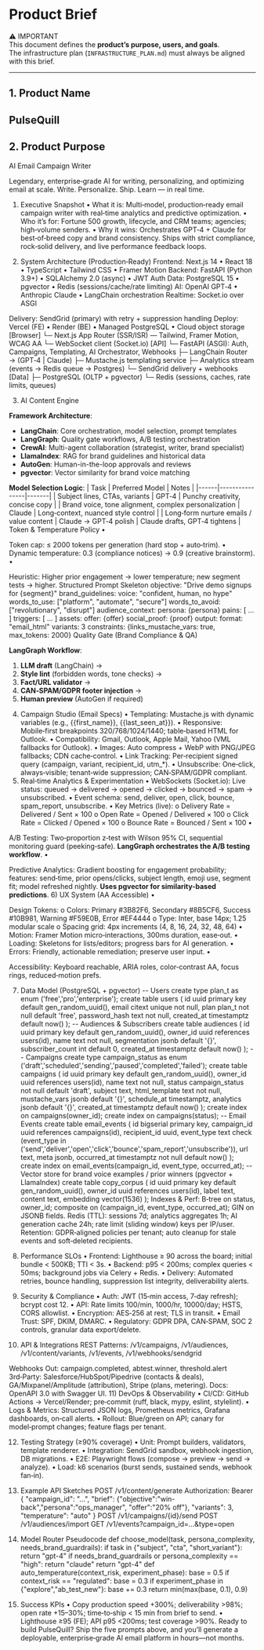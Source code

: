 
# Product Brief

⚠️ IMPORTANT  
This document defines the **product’s purpose, users, and goals**.  
The infrastructure plan (`INFRASTRUCTURE_PLAN.md`) must always be aligned with this brief.

---

## 1. Product Name
PulseQuill
---

## 2. Product Purpose

AI Email Campaign Writer



Legendary, enterprise‑grade AI for writing, personalizing, and optimizing email at scale.
Write. Personalize. Ship. Learn — in real time.


1) Executive Snapshot
•
What it is: Multi‑model, production‑ready email campaign writer with real‑time analytics and predictive optimization.
•
Who it’s for: Fortune 500 growth, lifecycle, and CRM teams; agencies; high‑volume senders.
•
Why it wins: Orchestrates GPT‑4 + Claude for best‑of‑breed copy and brand consistency. Ships with strict compliance, rock‑solid delivery, and live performance feedback loops.

2) System Architecture (Production‑Ready)
Frontend: Next.js 14 • React 18 • TypeScript • Tailwind CSS • Framer Motion
Backend: FastAPI (Python 3.9+) • SQLAlchemy 2.0 (async) • JWT Auth
Data: PostgreSQL 15 • pgvector • Redis (sessions/cache/rate limiting)
AI: OpenAI GPT‑4 • Anthropic Claude • LangChain orchestration
Realtime: Socket.io over ASGI

Delivery: SendGrid (primary) with retry + suppression handling
Deploy: Vercel (FE) • Render (BE) • Managed PostgreSQL • Cloud object storage
[Browser] └─ Next.js App Router (SSR/ISR) — Tailwind, Framer Motion, WCAG AA └─ WebSocket client (Socket.io) [API] └─ FastAPI (ASGI): Auth, Campaigns, Templating, AI Orchestrator, Webhooks ├─ LangChain Router → (GPT‑4 | Claude) ├─ Mustache.js templating service ├─ Analytics stream (events → Redis queue → Postgres) └─ SendGrid delivery + webhooks [Data] ├─ PostgreSQL (OLTP + pgvector) └─ Redis (sessions, caches, rate limits, queues)


3) AI Content Engine

**Framework Architecture**:
- **LangChain**: Core orchestration, model selection, prompt templates
- **LangGraph**: Quality gate workflows, A/B testing orchestration
- **CrewAI**: Multi-agent collaboration (strategist, writer, brand specialist)
- **LlamaIndex**: RAG for brand guidelines and historical data
- **AutoGen**: Human-in-the-loop approvals and reviews
- **pgvector**: Vector similarity for brand voice matching

**Model Selection Logic**:
| Task | Preferred Model | Notes |
|------|----------------|-------|
| Subject lines, CTAs, variants | GPT‑4 | Punchy creativity, concise copy |
| Brand voice, tone alignment, complex personalization | Claude | Long‑context, nuanced style control |
| Long‑form nurture emails / value content | Claude → GPT‑4 polish | Claude drafts, GPT‑4 tightens |
Token & Temperature Policy
•

Token cap: ≤ 2000 tokens per generation (hard stop + auto‑trim).
•
Dynamic temperature: 0.3 (compliance notices) → 0.9 (creative brainstorm).
•

Heuristic: Higher prior engagement → lower temperature; new segment tests → higher.
Structured Prompt Skeleton
objective: "Drive demo signups for {segment}" brand_guidelines: voice: "confident, human, no hype"
words_to_use: ["platform", "automate", "secure"] words_to_avoid: ["revolutionary", "disrupt"] audience_context: persona: {persona} pains: [ ... ] triggers: [ ... ] assets: offer: {offer} social_proof: {proof} output: format: "email_html" variants: 3 constraints: {links_mustache_vars: true, max_tokens: 2000}
Quality Gate (Brand Compliance & QA)

**LangGraph Workflow**:
1. **LLM draft** (LangChain) → 
2. **Style lint** (forbidden words, tone checks) → 
3. **Fact/URL validator** → 
4. **CAN‑SPAM/GDPR footer injection** → 
5. **Human preview** (AutoGen if required)
4) Campaign Studio (Email Specs)
•
Templating: Mustache.js with dynamic variables (e.g., {{first_name}}, {{last_seen_at}}).
•
Responsive: Mobile‑first breakpoints 320/768/1024/1440; table‑based HTML for Outlook.
•
Compatibility: Gmail, Outlook, Apple Mail, Yahoo (VML fallbacks for Outlook).
•
Images: Auto compress + WebP with PNG/JPEG fallbacks; CDN cache‑control.
•
Link Tracking: Per‑recipient signed query (campaign, variant, recipient_id, utm_*).
•
Unsubscribe: One‑click, always‑visible; tenant‑wide suppression; CAN‑SPAM/GDPR compliant.
5) Real‑time Analytics & Experimentation
•
WebSockets (Socket.io): Live status: queued → delivered → opened → clicked → bounced → spam → unsubscribed.
•
Event schema: send, deliver, open, click, bounce, spam_report, unsubscribe.
•
Key Metrics (live):
o
Delivery Rate = Delivered / Sent × 100
o
Open Rate = Opened / Delivered × 100
o
Click Rate = Clicked / Opened × 100
o
Bounce Rate = Bounced / Sent × 100
•

A/B Testing: Two‑proportion z‑test with Wilson 95% CI, sequential monitoring guard (peeking‑safe). **LangGraph orchestrates the A/B testing workflow**.
•

Predictive Analytics: Gradient boosting for engagement probability; features: send‑time, prior opens/clicks, subject length, emoji use, segment fit; model refreshed nightly. **Uses pgvector for similarity-based predictions**.
6) UX System (AA Accessible)
•

Design Tokens:
o
Colors: Primary #3B82F6, Secondary #8B5CF6, Success #10B981, Warning #F59E0B, Error #EF4444
o
Type: Inter, base 14px; 1.25 modular scale
o
Spacing grid: 4px increments (4, 8, 16, 24, 32, 48, 64)
•
Motion: Framer Motion micro‑interactions, 300ms duration, ease‑out.
•
Loading: Skeletons for lists/editors; progress bars for AI generation.
•
Errors: Friendly, actionable remediation; preserve user input.
•

Accessibility: Keyboard reachable, ARIA roles, color‑contrast AA, focus rings, reduced‑motion prefs.



7) Data Model (PostgreSQL + pgvector)
-- Users create type plan_t as enum ('free','pro','enterprise');
create table users ( id uuid primary key default gen_random_uuid(), email citext unique not null, plan plan_t not null default 'free', password_hash text not null, created_at timestamptz default now() ); -- Audiences & Subscribers create table audiences ( id uuid primary key default gen_random_uuid(), owner_id uuid references users(id), name text not null, segmentation jsonb default '{}', subscriber_count int default 0, created_at timestamptz default now() ); -- Campaigns create type campaign_status as enum ('draft','scheduled','sending','paused','completed','failed'); create table campaigns ( id uuid primary key default gen_random_uuid(), owner_id uuid references users(id), name text not null, status campaign_status not null default 'draft', subject text, html_template text not null, mustache_vars jsonb default '{}', schedule_at timestamptz, analytics jsonb default '{}', created_at timestamptz default now() ); create index on campaigns(owner_id); create index on campaigns(status); -- Email Events create table email_events ( id bigserial primary key,
campaign_id uuid references campaigns(id), recipient_id uuid, event_type text check (event_type in ('send','deliver','open','click','bounce','spam_report','unsubscribe')), url text, meta jsonb, occurred_at timestamptz not null default now() ); create index on email_events(campaign_id, event_type, occurred_at); -- Vector store for brand voice examples / prior winners (pgvector + LlamaIndex)
create table copy_corpus ( 
    id uuid primary key default gen_random_uuid(), 
    owner_id uuid references users(id), 
    label text, 
    content text, 
    embedding vector(1536) 
);
Indexes & Perf: B‑tree on status, owner_id; composite on (campaign_id, event_type, occurred_at); GIN on JSONB fields.
Redis (TTL): sessions 7d; analytics aggregates 1h; AI generation cache 24h; rate limit (sliding window) keys per IP/user.
Retention: GDPR‑aligned policies per tenant; auto cleanup for stale events and soft‑deleted recipients.
8) Performance SLOs
•
Frontend: Lighthouse ≥ 90 across the board; initial bundle < 500KB; TTI < 3s.
•
Backend: p95 < 200ms; complex queries < 50ms; background jobs via Celery + Redis.
•
Delivery: Automated retries, bounce handling, suppression list integrity, deliverability alerts.

9) Security & Compliance
•
Auth: JWT (15‑min access, 7‑day refresh); bcrypt cost 12.
•
API: Rate limits 100/min, 1000/hr, 10000/day; HSTS, CORS allowlist.
•
Encryption: AES‑256 at rest; TLS in transit.
•
Email Trust: SPF, DKIM, DMARC.
•
Regulatory: GDPR DPA, CAN‑SPAM, SOC 2 controls, granular data export/delete.

10) API & Integrations
REST Patterns: /v1/campaigns, /v1/audiences, /v1/content/variants, /v1/events, /v1/webhooks/sendgrid

Webhooks Out: campaign.completed, abtest.winner, threshold.alert
3rd‑Party: Salesforce/HubSpot/Pipedrive (contacts & deals), GA/Mixpanel/Amplitude (attribution), Stripe (plans, metering).
Docs: OpenAPI 3.0 with Swagger UI.
11) DevOps & Observability
•
CI/CD: GitHub Actions → Vercel/Render; pre‑commit (ruff, black, mypy, eslint, stylelint).
•
Logs & Metrics: Structured JSON logs, Prometheus metrics, Grafana dashboards, on‑call alerts.
•
Rollout: Blue/green on API; canary for model‑prompt changes; feature flags per tenant.

12) Testing Strategy (≥90% coverage)
•
Unit: Prompt builders, validators, template renderer.
•
Integration: SendGrid sandbox, webhook ingestion, DB migrations.
•
E2E: Playwright flows (compose → preview → send → analyze).
•
Load: k6 scenarios (burst sends, sustained sends, webhook fan‑in).



14) Example API Sketches
POST /v1/content/generate Authorization: Bearer <token> { "campaign_id": "…", "brief": {"objective":"win-back","persona":"ops_manager", "offer":"20% off"}, "variants": 3, "temperature": "auto" } POST /v1/campaigns/{id}/send POST /v1/audiences/import GET /v1/events?campaign_id=…&type=open

15) Model Router Pseudocode
def choose_model(task, persona_complexity, needs_brand_guardrails): if task in {"subject", "cta", "short_variant"}: return "gpt-4" if needs_brand_guardrails or persona_complexity == "high": return "claude" return "gpt-4" def auto_temperature(context_risk, experiment_phase): base = 0.5 if context_risk == "regulated": base = 0.3 if experiment_phase in {"explore","ab_test_new"}: base += 0.3 return min(max(base, 0.1), 0.9)
16) Success KPIs
•
Copy production speed +300%; deliverability >98%; open rate +15–30%; time‑to‑ship < 15 min from brief to send.
•
Lighthouse ≥95 (FE); API p95 <200ms; test coverage >90%.
Ready to build PulseQuill?
Ship the five prompts above, and you’ll generate a deployable, enterprise‑grade AI email platform in hours—not months.